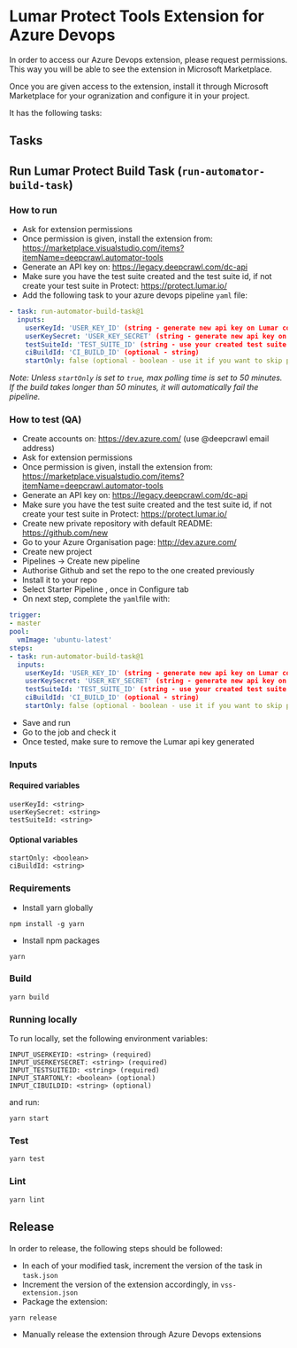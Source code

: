 # Lumar Protect Tools Extension for Azure Devops

In order to access our Azure Devops extension, please request permissions. This way you will be able to see the extension in Microsoft Marketplace.

Once you are given access to the extension, install it through Microsoft Marketplace for your ogranization and configure it in your project.

It has the following tasks:

## Tasks

## Run Lumar Protect Build Task (`run-automator-build-task`)

### How to run

- Ask for extension permissions
- Once permission is given, install the extension from: https://marketplace.visualstudio.com/items?itemName=deepcrawl.automator-tools
- Generate an API key on: https://legacy.deepcrawl.com/dc-api
- Make sure you have the test suite created and the test suite id, if not create your test suite in Protect: https://protect.lumar.io/
- Add the following task to your azure devops pipeline `yaml` file:

```yaml
- task: run-automator-build-task@1
  inputs:
    userKeyId: 'USER_KEY_ID' (string - generate new api key on Lumar core app)
    userKeySecret: 'USER_KEY_SECRET' (string - generate new api key on Lumar core app)
    testSuiteId: 'TEST_SUITE_ID' (string - use your created test suite id)
    ciBuildId: 'CI_BUILD_ID' (optional - string)
    startOnly: false (optional - boolean - use it if you want to skip polling)
```

_Note: Unless `startOnly` is set to `true`, max polling time is set to 50 minutes. If the build takes longer than 50 minutes, it will automatically fail the pipeline._

### How to test (QA)

- Create accounts on: https://dev.azure.com/ (use @deepcrawl email address)
- Ask for extension permissions
- Once permission is given, install the extension from: https://marketplace.visualstudio.com/items?itemName=deepcrawl.automator-tools
- Generate an API key on: https://legacy.deepcrawl.com/dc-api
- Make sure you have the test suite created and the test suite id, if not create your test suite in Protect: https://protect.lumar.io/
- Create new private repository with default README: https://github.com/new
- Go to your Azure Organisation page: http://dev.azure.com/
- Create new project
- Pipelines -> Create new pipeline
- Authorise Github and set the repo to the one created previously
- Install it to your repo
- Select Starter Pipeline , once in Configure tab
- On next step, complete the `yaml`file with:

```yaml
trigger:
- master
pool:
  vmImage: 'ubuntu-latest'
steps:
- task: run-automator-build-task@1
  inputs:
    userKeyId: 'USER_KEY_ID' (string - generate new api key on Lumar core app)
    userKeySecret: 'USER_KEY_SECRET' (string - generate new api key on Lumar core app)
    testSuiteId: 'TEST_SUITE_ID' (string - use your created test suite id)
    ciBuildId: 'CI_BUILD_ID' (optional - string)
    startOnly: false (optional - boolean - use it if you want to skip polling)
```

- Save and run
- Go to the job and check it
- Once tested, make sure to remove the Lumar api key generated

### Inputs

#### Required variables

```
userKeyId: <string>
userKeySecret: <string>
testSuiteId: <string>
```

#### Optional variables

```
startOnly: <boolean>
ciBuildId: <string>
```

### Requirements

- Install yarn globally

```
npm install -g yarn
```

- Install npm packages

```
yarn
```

### Build

```
yarn build
```

### Running locally

To run locally, set the following environment variables:

```
INPUT_USERKEYID: <string> (required)
INPUT_USERKEYSECRET: <string> (required)
INPUT_TESTSUITEID: <string> (required)
INPUT_STARTONLY: <boolean> (optional)
INPUT_CIBUILDID: <string> (optional)
```

and run:

```
yarn start
```

### Test

```
yarn test
```

### Lint

```
yarn lint
```

## Release

In order to release, the following steps should be followed:

- In each of your modified task, increment the version of the task in `task.json`
- Increment the version of the extension accordingly, in `vss-extension.json`
- Package the extension:

```
yarn release
```

- Manually release the extension through Azure Devops extensions
